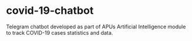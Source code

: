 # covid-19-chatbot
Telegram chatbot developed as part of APUs Artificial Intelligence module to track COVID-19 cases statistics and data.
